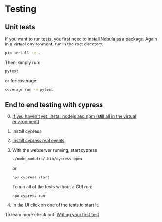 
# Testing

## Unit tests

If you want to run tests, you first need to install Nebula as a package. Again in a virtual environment, run in the root directory:

```bash
pip install -e .
```

Then, simply run:

```bash
pytest
```

or for coverage:

```bash
coverage run -m pytest
```

## End to end testing with cypress

0. [If you haven't yet, install nodejs and npm (still all in the virtual environment)](https://nodejs.org/en/download/package-manager/)
1. [Install cypress](https://docs.cypress.io/guides/getting-started/installing-cypress)

2. [Install cypress real events](https://github.com/dmtrKovalenko/cypress-real-events#installation)

3. With the webserver running, start cypress

    ```bash
    ./node_modules/.bin/cypress open
    ```

    or

    ```bash
    npx cypress start
    ```

    To run all of the tests without a GUI run:

    ```bash
    npx cypress run
    ```

4. In the UI click on one of the tests to start it.

To learn more check out: [Writing your first test](https://docs.cypress.io/guides/getting-started/writing-your-first-test)
